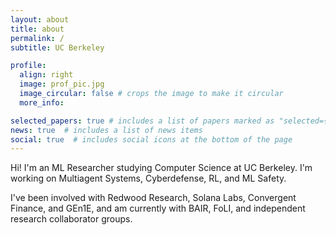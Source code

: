 ```yaml
---
layout: about
title: about
permalink: /
subtitle: UC Berkeley

profile:
  align: right
  image: prof_pic.jpg
  image_circular: false # crops the image to make it circular
  more_info:

selected_papers: true # includes a list of papers marked as "selected={true}"
news: true  # includes a list of news items
social: true  # includes social icons at the bottom of the page
---
```


Hi! I'm an ML Researcher studying Computer Science at UC Berkeley. I'm working on Multiagent Systems, Cyberdefense, RL, and ML Safety.

I've been involved with Redwood Research, Solana Labs, Convergent Finance, and GEn1E, and am currently with BAIR, FoLI, and independent research collaborator groups.

<!---
Write your biography here. Tell the world about yourself. Link to your favorite [subreddit](http://reddit.com). You can put a picture in, too. The code is already in, just name your picture `prof_pic.jpg` and put it in the `img/` folder.

Put your address / P.O. box / other info right below your picture. You can also disable any of these elements by editing `profile` property of the YAML header of your `_pages/about.md`. Edit `_bibliography/papers.bib` and Jekyll will render your [publications page](/al-folio/publications/) automatically.

Link to your social media connections, too. This theme is set up to use [Font Awesome icons](http://fortawesome.github.io/Font-Awesome/) and [Academicons](https://jpswalsh.github.io/academicons/), like the ones below. Add your Facebook, Twitter, LinkedIn, Google Scholar, or just disable all of them.

-->